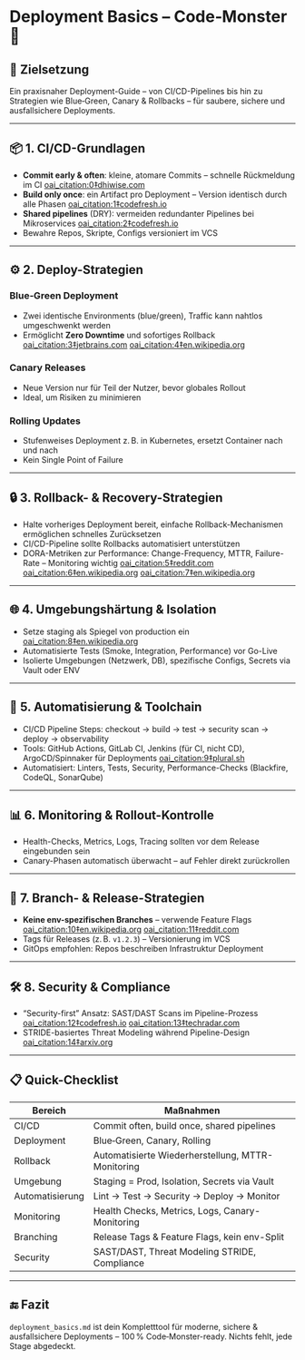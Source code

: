 # Deployment Basics – Code‑Monster 🚀

## 🎯 Zielsetzung
Ein praxisnaher Deployment-Guide – von CI/CD-Pipelines bis hin zu Strategien wie Blue‑Green, Canary & Rollbacks – für saubere, sichere und ausfallsichere Deployments.

---

## 📦 1. CI/CD-Grundlagen

- **Commit early & often**: kleine, atomare Commits – schnelle Rückmeldung im CI  [oai_citation:0‡dhiwise.com](https://www.dhiwise.com/post/software-deployment-modern-guide?utm_source=chatgpt.com)  
- **Build only once**: ein Artifact pro Deployment – Version identisch durch alle Phasen  [oai_citation:1‡codefresh.io](https://codefresh.io/learn/ci-cd/11-ci-cd-best-practices-for-devops-success/?utm_source=chatgpt.com)  
- **Shared pipelines** (DRY): vermeiden redundanter Pipelines bei Mikroservices  [oai_citation:2‡codefresh.io](https://codefresh.io/learn/ci-cd/11-ci-cd-best-practices-for-devops-success/?utm_source=chatgpt.com)  
- Bewahre Repos, Skripte, Configs versioniert im VCS

---

## ⚙️ 2. Deploy-Strategien

### Blue‑Green Deployment  
- Zwei identische Environments (blue/green), Traffic kann nahtlos umgeschwenkt werden  
- Ermöglicht **Zero Downtime** und sofortiges Rollback  [oai_citation:3‡jetbrains.com](https://www.jetbrains.com/teamcity/ci-cd-guide/ci-cd-best-practices/?utm_source=chatgpt.com) [oai_citation:4‡en.wikipedia.org](https://en.wikipedia.org/wiki/Blue%E2%80%93green_deployment?utm_source=chatgpt.com)

### Canary Releases  
- Neue Version nur für Teil der Nutzer, bevor globales Rollout  
- Ideal, um Risiken zu minimieren

### Rolling Updates  
- Stufenweises Deployment z. B. in Kubernetes, ersetzt Container nach und nach  
- Kein Single Point of Failure

---

## 🔒 3. Rollback- & Recovery-Strategien

- Halte vorheriges Deployment bereit, einfache Rollback-Mechanismen ermöglichen schnelles Zurücksetzen  
- CI/CD-Pipeline sollte Rollbacks automatisiert unterstützen  
- DORA-Metriken zur Performance: Change-Frequency, MTTR, Failure-Rate – Monitoring wichtig  [oai_citation:5‡reddit.com](https://www.reddit.com/r/devops/comments/1fm542y/cicd_strategies_with_environment_specific/?utm_source=chatgpt.com) [oai_citation:6‡en.wikipedia.org](https://en.wikipedia.org/wiki/DevOps?utm_source=chatgpt.com) [oai_citation:7‡en.wikipedia.org](https://en.wikipedia.org/wiki/Coding_best_practices?utm_source=chatgpt.com)

---

## 🌐 4. Umgebungshärtung & Isolation

- Setze staging als Spiegel von production ein  [oai_citation:8‡en.wikipedia.org](https://en.wikipedia.org/wiki/Deployment_environment?utm_source=chatgpt.com)  
- Automatisierte Tests (Smoke, Integration, Performance) vor Go-Live  
- Isolierte Umgebungen (Netzwerk, DB), spezifische Configs, Secrets via Vault oder ENV

---

## 🔁 5. Automatisierung & Toolchain

- CI/CD Pipeline Steps: checkout → build → test → security scan → deploy → observability  
- Tools: GitHub Actions, GitLab CI, Jenkins (für CI, nicht CD), ArgoCD/Spinnaker für Deployments  [oai_citation:9‡plural.sh](https://www.plural.sh/blog/stop-using-jenkins-for-continuous-deployment-cd/?utm_source=chatgpt.com)  
- Automatisiert: Linters, Tests, Security, Performance-Checks (Blackfire, CodeQL, SonarQube)

---

## 📊 6. Monitoring & Rollout-Kontrolle

- Health-Checks, Metrics, Logs, Tracing sollten vor dem Release eingebunden sein  
- Canary-Phasen automatisch überwacht – auf Fehler direkt zurückrollen

---

## 🧩 7. Branch- & Release-Strategien

- **Keine env-spezifischen Branches** – verwende Feature Flags  [oai_citation:10‡en.wikipedia.org](https://en.wikipedia.org/wiki/Blue%E2%80%93green_deployment?utm_source=chatgpt.com) [oai_citation:11‡reddit.com](https://www.reddit.com/r/devops/comments/1fm542y/cicd_strategies_with_environment_specific/?utm_source=chatgpt.com)  
- Tags für Releases (z. B. `v1.2.3`) – Versionierung im VCS  
- GitOps empfohlen: Repos beschreiben Infrastruktur Deployment

---

## 🛠️ 8. Security & Compliance

- “Security-first” Ansatz: SAST/DAST Scans im Pipeline-Prozess  [oai_citation:12‡codefresh.io](https://codefresh.io/learn/ci-cd/11-ci-cd-best-practices-for-devops-success/?utm_source=chatgpt.com) [oai_citation:13‡techradar.com](https://www.techradar.com/pro/breaking-silos-unifying-devops-and-mlops-into-a-unified-software-supply-chain?utm_source=chatgpt.com)  
- STRIDE-basiertes Threat Modeling während Pipeline-Design  [oai_citation:14‡arxiv.org](https://arxiv.org/abs/2506.06478?utm_source=chatgpt.com)

---

## 📋 Quick-Checklist

| Bereich             | Maßnahmen                                                                 |
|---------------------|---------------------------------------------------------------------------|
| CI/CD               | Commit often, build once, shared pipelines                                |
| Deployment          | Blue‑Green, Canary, Rolling                                               |
| Rollback            | Automatisierte Wiederherstellung, MTTR-Monitoring                         |
| Umgebung            | Staging = Prod, Isolation, Secrets via Vault                              |
| Automatisierung     | Lint → Test → Security → Deploy → Monitor                                 |
| Monitoring          | Health Checks, Metrics, Logs, Canary-Monitoring                           |
| Branching           | Release Tags & Feature Flags, kein env-Split                              |
| Security            | SAST/DAST, Threat Modeling STRIDE, Compliance                             |

---

## 🔚 Fazit
`deployment_basics.md` ist dein Kompletttool für moderne, sichere & ausfallsichere Deployments – 100 % Code‑Monster-ready. Nichts fehlt, jede Stage abgedeckt.  
